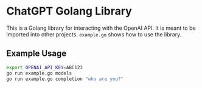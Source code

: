 # ChatGPT Golang Library

This is a Golang library for interacting with the OpenAI API.
It is meant to be imported into other projects.
`example.go` shows how to use the library.

## Example Usage

```sh
export OPENAI_API_KEY=ABC123
go run example.go models
go run example.go completion "who are you?"
```
